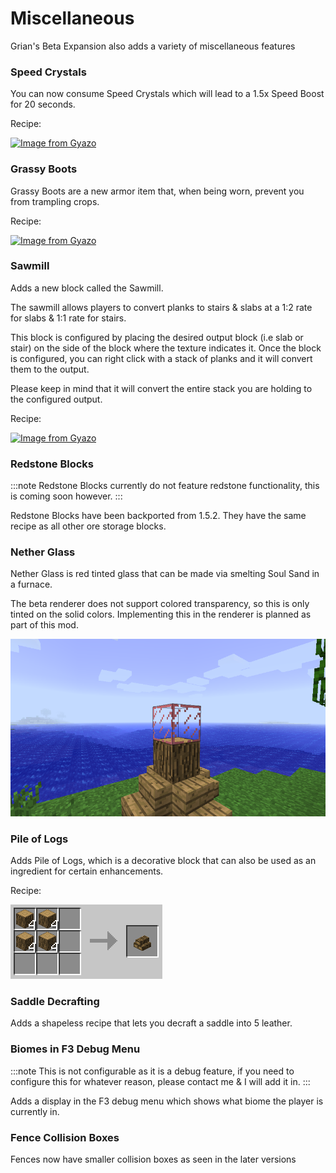 # Miscellaneous

Grian's Beta Expansion also adds a variety of miscellaneous features

### Speed Crystals
You can now consume Speed Crystals which will lead to a 1.5x Speed Boost for 20 seconds.

Recipe: 

[![Image from Gyazo](https://i.gyazo.com/fc3a14850ea2879ae6bb47f923238fd2.png)](https://gyazo.com/fc3a14850ea2879ae6bb47f923238fd2)

### Grassy Boots
Grassy Boots are a new armor item that, when being worn, prevent you from trampling crops.

Recipe: 

[![Image from Gyazo](https://i.gyazo.com/07979b73a12646950b87fc707cda5541.png)](https://gyazo.com/07979b73a12646950b87fc707cda5541)

### Sawmill

Adds a new block called the Sawmill.

The sawmill allows players to convert planks to stairs & slabs at a 1:2 rate for slabs & 1:1 rate for stairs.

This block is configured by placing the desired output block (i.e slab or stair) on the side of the block where the texture indicates it.
Once the block is configured, you can right click with a stack of planks and it will convert them to the output.

Please keep in mind that it will convert the entire stack you are holding to the configured output.

Recipe:

[![Image from Gyazo](https://i.gyazo.com/57c04b8fa47de9ddc228cb70283672af.png)](https://gyazo.com/57c04b8fa47de9ddc228cb70283672af)

### Redstone Blocks
:::note
Redstone Blocks currently do not feature redstone functionality, this is coming soon however.
:::

Redstone Blocks have been backported from 1.5.2. They have the same recipe as all other ore storage blocks.

### Nether Glass

Nether Glass is red tinted glass that can be made via smelting Soul Sand in a furnace.

The beta renderer does not support colored transparency, so this is only tinted on the solid colors. Implementing this in the renderer is planned as part of this mod.

![Nether Glass in Minecraft](/img/nether_glass.png)

### Pile of Logs

Adds Pile of Logs, which is a decorative block that can also be used as an ingredient for certain enhancements.

Recipe:

![Pile of Logs Recipe](/img/recipe/pile_of_logs.png)

### Saddle Decrafting

Adds a shapeless recipe that lets you decraft a saddle into 5 leather.

### Biomes in F3 Debug Menu

:::note
This is not configurable as it is a debug feature, if you need to configure this for whatever reason, please contact me & I will add it in.
:::

Adds a display in the F3 debug menu which shows what biome the player is currently in.

### Fence Collision Boxes

Fences now have smaller collision boxes as seen in the later versions
